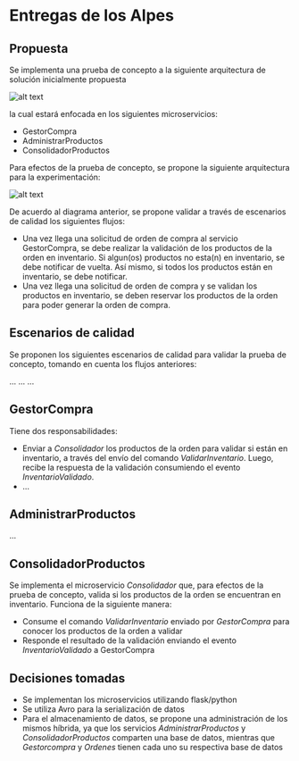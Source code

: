 # Entregas de los Alpes

## Propuesta
Se implementa una prueba de concepto a la siguiente arquitectura de solución inicialmente propuesta

![alt text](https://drive.google.com/file/d/1IuYTXZxecqq-uB-BGOdgL93wJdNwdvC8/view?usp=sharing)

la cual estará enfocada en los siguientes microservicios:
* GestorCompra
* AdministrarProductos
* ConsolidadorProductos

Para efectos de la prueba de concepto, se propone la siguiente arquitectura para la experimentación:

![alt text](https://drive.google.com/file/d/132Ypff19a6eE4FL9ZjW0ZNBOAIxEghsK/view?usp=sharing)

De acuerdo al diagrama anterior, se propone validar a través de escenarios de calidad los siguientes flujos:
* Una vez llega una solicitud de orden de compra al servicio GestorCompra, se debe realizar la validación de los productos de la orden en inventario. Si algun(os) productos no esta(n) en inventario, se debe notificar de vuelta. Así mismo, si todos los productos están en inventario, se debe notificar.
* Una vez llega una solicitud de orden de compra y se validan los productos en inventario, se deben reservar los productos de la orden para poder generar la orden de compra.

## Escenarios de calidad
Se proponen los siguientes escenarios de calidad para validar la prueba de concepto, tomando en cuenta los flujos anteriores:

...
...
...

## GestorCompra
Tiene dos responsabilidades:
* Enviar a *Consolidador* los productos de la orden para validar si están en inventario, a través del envío del comando *ValidarInventario*. Luego, recibe la respuesta de la validación consumiendo el evento *InventarioValidado*.
* ...


## AdministrarProductos
...

## ConsolidadorProductos
Se implementa el microservicio *Consolidador* que, para efectos de la prueba de concepto, valida si los productos de la orden se encuentran en inventario. Funciona de la siguiente manera:
* Consume el comando *ValidarInventario* enviado por *GestorCompra* para conocer los productos de la orden a validar
* Responde el resultado de la validación enviando el evento *InventarioValidado* a GestorCompra

## Decisiones tomadas
* Se implementan los microservicios utilizando flask/python
* Se utiliza Avro para la serialización de datos 
* Para el almacenamiento de datos, se propone una administración de los mismos híbrida, ya que los servicios *AdministrarProductos* y *ConsolidadorProductos* comparten una base de datos, mientras que *Gestorcompra* y *Ordenes* tienen cada uno su respectiva base de datos